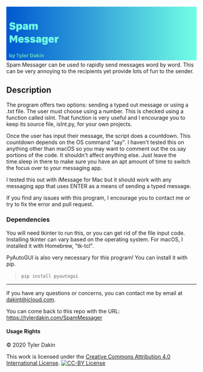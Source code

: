 ![Spam Messager](banner.png)
Spam Messager can be used to rapidly send messages word by word.
This can be very annoying to the recipients yet provide lots of fun to the sender.

## Description
The program offers two options: sending a typed out message or using a .txt file. The user must choose using a number. This is checked using a function called isInt. That function is very useful and I encourage you to keep its source file, isInt.py, for your own projects. 

Once the user has input their message, the script does a countdown. This countdown depends on the OS command "say". I haven't tested this on anything other than macOS so you may want to comment out the os.say portions of the code. It shouldn't affect anything else. Just leave the time.sleep in there to make sure you have an apt amount of time to switch the focus over to your messaging app.

I tested this out with iMessage for Mac but it should work with any messaging app that uses ENTER as a means of sending a typed message.

If you find any issues with this program, I encourage you to contact me or try to fix the error and pull request.

### Dependencies
You will need tkinter to run this, or you can get rid of the file input code. Installing tkinter can vary based on the operating system. For macOS, I installed it with Homebrew, "tk-tcl".

PyAutoGUI is also very necessary for this program! You can install it with pip.
> `pip install pyautogui`


---
If you have any questions or concerns, you can contact me by email at [dakint@icloud.com](mailto:dakint@icloud.com).

You can come back to this repo with the URL: https://tylerdakin.com/SpamMessager

#### Usage Rights
© 2020 Tyler Dakin

This work is licensed under the [Creative Commons Attribution 4.0 International License](https://creativecommons.org/licenses/by/4.0/). 
[![CC-BY License](https://i.creativecommons.org/l/by/4.0/88x31.png)](https://creativecommons.org/licenses/by/4.0/)